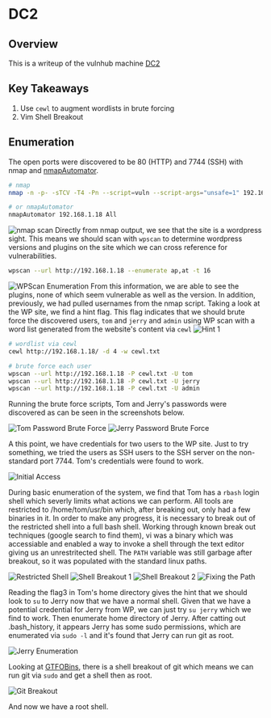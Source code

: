 # DC2
## Overview
This is a writeup of the vulnhub machine [DC2](https://www.vulnhub.com/entry/dc-2,311/)
## Key Takeaways
1. Use `cewl` to augment wordlists in brute forcing
2. Vim Shell Breakout
## Enumeration
The open ports were discovered to be 80 (HTTP) and 7744 (SSH) with nmap and [nmapAutomator](https://github.com/ryohare/nmapAutomator).
```bash
# nmap
nmap -n -p- -sTCV -T4 -Pn --script=vuln --script-args="unsafe=1" 192.168.1.18

# or nmapAutomator
nmapAutomator 192.168.1.18 All
```
![nmap scan](img/nmap.png)
Directly from nmap output, we see that the site is a wordpress sight. This means we should scan with `wpscan` to determine wordpress versions and plugins on the site which we can cross reference for vulnerabilities.
```bash
wpscan --url http://192.168.1.18 --enumerate ap,at -t 16
```
![WPScan Enumeration](img/wpscan-enum.png)
From this information, we are able to see the plugins, none of which seem vulnerable as well as the version. In addition, previously, we had pulled usernames from the nmap script. Taking a look at the WP site, we find a hint flag. This flag indicates that we should brute force the discovered users, `tom` and `jerry` and `admin` using WP scan with a word list generated from the website's content via `cewl`
![Hint 1](cewl-hint.png)
```bash
# wordlist via cewl
cewl http://192.168.1.18/ -d 4 -w cewl.txt

# brute force each user
wpscan --url http://192.168.1.18 -P cewl.txt -U tom
wpscan --url http://192.168.1.18 -P cewl.txt -U jerry
wpscan --url http://192.168.1.18 -P cewl.txt -U admin
```
Running the brute force scripts, Tom and Jerry's passwords were discovered as can be seen in the screenshots below.

![Tom Password Brute Force](img/tom-wp-brute.png)
![Jerry Password Brute Force](img/jerry-wp-brute.png)

A this point, we have credentials for two users to the WP site. Just to try something, we tried the users as SSH users to the SSH server on the non-standard port 7744. Tom's credentials were found to work.

![Initial Access](img/initial-access.png)

During basic enumeration of the system, we find that Tom has a `rbash` login shell which severly limits what actions we can perform. All tools are restricted to /home/tom/usr/bin which, after breaking out, only had a few binaries in it. In order to make any progress, it is necessary to break out of the restricted shell into a full bash shell. Working through known break out techniques (google search to find them), vi was a binary which was accessiable and enabled a way to invoke a shell through the text editor giving us an unrestritected shell. The `PATH` variable was still garbage after breakout, so it was populated with the standard linux paths.

![Restricted Shell](img/restricted-shell.png)
![Shell Breakout 1](img/breakout1.png)
![Shell Breakout 2](img/breakout2.png)
![Fixing the Path](img/path-correct.png)

Reading the flag3 in Tom's home directory gives the hint that we should look to `su` to Jerry now that we have a normal shell. Given that we have a potential credential for Jerry from WP, we can just try `su jerry` which we find to work. Then enumerate home directory of Jerry. After catting out .bash_history, it appears Jerry has some sudo permissions, which are enumerated via `sudo -l` and it's found that Jerry can run git as root.

![Jerry Enumeration](img/jerry-enum.png)

Looking at [GTFOBins](https://gtfobins.github.io/gtfobins/git/), there is a shell breakout of git which means we can run git via `sudo` and get a shell then as root.

![Git Breakout](img/git-breakout.png)

And now we have a root shell.